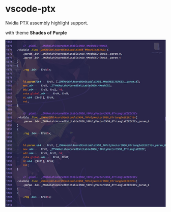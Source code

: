 # vscode-ptx 

Nvidia PTX assembly highlight support.

with theme **Shades of Purple**

![doc/a.jpg](doc/a.jpg)